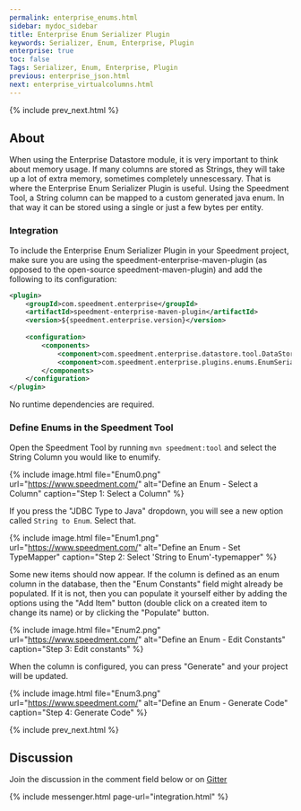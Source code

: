 ```yaml
---
permalink: enterprise_enums.html
sidebar: mydoc_sidebar
title: Enterprise Enum Serializer Plugin
keywords: Serializer, Enum, Enterprise, Plugin
enterprise: true
toc: false
Tags: Serializer, Enum, Enterprise, Plugin
previous: enterprise_json.html
next: enterprise_virtualcolumns.html
---
```


{% include prev_next.html %}

## About
When using the Enterprise Datastore module, it is very important to think about memory usage. If many columns are stored as Strings, they will take up a lot of extra memory, sometimes completely unnescessary. That is where the Enterprise Enum Serializer Plugin is useful. Using the Speedment Tool, a String column can be mapped to a custom generated java enum. In that way it can be stored using a single or just a few bytes per entity.

### Integration
To include the Enterprise Enum Serializer Plugin in your Speedment project, make sure you are using the speedment-enterprise-maven-plugin (as opposed to the open-source speedment-maven-plugin) and add the following to its configuration:

```xml
<plugin>
    <groupId>com.speedment.enterprise</groupId>
    <artifactId>speedment-enterprise-maven-plugin</artifactId>
    <version>${speedment.enterprise.version}</version>
    
    <configuration>
        <components>
            <component>com.speedment.enterprise.datastore.tool.DataStoreToolBundle</component>
            <component>com.speedment.enterprise.plugins.enums.EnumSerializerBundle</component><!-- This -->
        </components>
    </configuration>
</plugin>
```

No runtime dependencies are required.

### Define Enums in the Speedment Tool
Open the Speedment Tool by running `mvn speedment:tool` and select the String Column you would like to enumify.

{% include image.html file="Enum0.png" url="https://www.speedment.com/" alt="Define an Enum - Select a Column" caption="Step 1: Select a Column" %}

If you press the "JDBC Type to Java" dropdown, you will see a new option called `String to Enum`. Select that.

{% include image.html file="Enum1.png" url="https://www.speedment.com/" alt="Define an Enum - Set TypeMapper" caption="Step 2: Select 'String to Enum'-typemapper" %}

Some new items should now appear. If the column is defined as an enum column in the database, then the "Enum Constants" field might already be populated. If it is not, then you can populate it yourself either by adding the options using the "Add Item" button (double click on a created item to change its name) or by clicking the "Populate" button.

{% include image.html file="Enum2.png" url="https://www.speedment.com/" alt="Define an Enum - Edit Constants" caption="Step 3: Edit constants" %}

When the column is configured, you can press "Generate" and your project will be updated.

{% include image.html file="Enum3.png" url="https://www.speedment.com/" alt="Define an Enum - Generate Code" caption="Step 4: Generate Code" %}

{% include prev_next.html %}

## Discussion
Join the discussion in the comment field below or on [Gitter](https://gitter.im/speedment/speedment)

{% include messenger.html page-url="integration.html" %}

